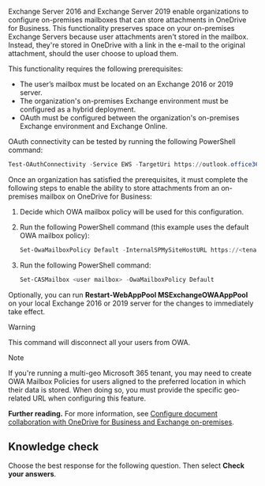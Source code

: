 Exchange Server 2016 and Exchange Server 2019 enable organizations to configure on-premises mailboxes that can store attachments in OneDrive for Business. This functionality preserves space on your on-premises Exchange Servers because user attachments aren't stored in the mailbox. Instead, they're stored in OneDrive with a link in the e-mail to the original attachment, should the user choose to upload them.

This functionality requires the following prerequisites:

 -  The user’s mailbox must be located on an Exchange 2016 or 2019 server.
 -  The organization's on-premises Exchange environment must be configured as a hybrid deployment.
 -  OAuth must be configured between the organization's on-premises Exchange environment and Exchange Online.

OAuth connectivity can be tested by running the following PowerShell command:

```powershell
Test-OAuthConnectivity -Service EWS -TargetUri https://outlook.office365.com/ews/exchange.asmx -Mailbox <on-prem>
```

Once an organization has satisfied the prerequisites, it must complete the following steps to enable the ability to store attachments from an on-premises mailbox on OneDrive for Business:

1.  Decide which OWA mailbox policy will be used for this configuration.
2.  Run the following PowerShell command (this example uses the default OWA mailbox policy):
    
    ```powershell
    Set-OwaMailboxPolicy Default -InternalSPMySiteHostURL https://<tenant>-my.sharepoint.com -ExternalSPMySiteHostURL
    ```
3.  Run the following PowerShell command:
    
    ```powershell
    Set-CASMailbox <user mailbox> -OwaMailboxPolicy Default
    ```

Optionally, you can run **Restart-WebAppPool MSExchangeOWAAppPool** on your local Exchange 2016 or 2019 server for the changes to immediately take effect.

> [!WARNING]
> This command will disconnect all your users from OWA.

> [!NOTE]
> If you're running a multi-geo Microsoft 365 tenant, you may need to create OWA Mailbox Policies for users aligned to the preferred location in which their data is stored. When doing so, you must provide the specific geo-related URL when configuring this feature.

**Further reading.** For more information, see [Configure document collaboration with OneDrive for Business and Exchange on-premises](/exchange/hybrid-deployment/set-up-document-collaboration?azure-portal=true).

## Knowledge check

Choose the best response for the following question. Then select **Check your answers**.